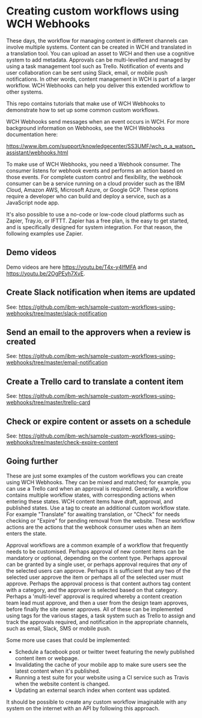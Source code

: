 # Creating custom workflows using WCH Webhooks

These days, the workflow for managing content in different channels can involve multiple systems. Content can be created in WCH and translated in a translation tool. You can upload an asset to WCH and then use a cognitive system to add metadata. Approvals can be multi-levelled and managed by using a task management tool such as Trello. Notification of events and user collaboration can be sent using Slack, email, or mobile push notifications. In other words, content management in WCH is part of a larger workflow. WCH Webhooks can help you deliver this extended workflow to other systems.

This repo contains tutorials that make use of WCH Webhooks to demonstrate how to set up some common custom workflows. 

WCH Webhooks send messages when an event occurs in WCH. For more background information on Webhooks, see the WCH Webhooks documentation here:

https://www.ibm.com/support/knowledgecenter/SS3UMF/wch_q_a_watson_assistant/webhooks.html

To make use of WCH Webhooks, you need a Webhook consumer. The consumer listens for webhook events and performs an action based on those events. For complete custom control and flexibility, the webhook consumer can be a service running on a cloud provider such as the IBM Cloud, Amazon AWS, Microsoft Azure, or Google GCP. These options require a developer who can build and deploy a service, such as a JavaScript node app.

It's also possible to use a no-code or low-code cloud platforms such as Zapier, Tray.io, or IFTTT. Zapier has a free plan, is the easy to get started, and is specifically designed for system integration. For that reason, the following examples use Zapier.

## Demo videos

Demo videos are here https://youtu.be/T4x-y4IfMFA and https://youtu.be/2OgPEyh7XvE.

## Create Slack notification when items are updated

See: https://github.com/ibm-wch/sample-custom-workflows-using-webhooks/tree/master/slack-notification

## Send an email to the approvers when a review is created

See: https://github.com/ibm-wch/sample-custom-workflows-using-webhooks/tree/master/email-notification

## Create a Trello card to translate a content item

See: https://github.com/ibm-wch/sample-custom-workflows-using-webhooks/tree/master/trello-card

## Check or expire content or assets on a schedule

See: https://github.com/ibm-wch/sample-custom-workflows-using-webhooks/tree/master/check-expire-content

## Going further

These are just some examples of the custom workflows you can create using WCH Webhooks. They can be mixed and matched; for example, you can use a Trello card when an approval is required. Generally, a workflow contains multiple workflow states, with corresponding actions when entering these states. WCH content items have draft, approval, and published states. Use a tag to create an additional custom workflow state. For example "Translate" for awaiting translation, or "Check" for needs checking or "Expire" for pending removal from the website. These workflow actions are the actions that the webhook consumer uses when an item enters the state. 

Approval workflows are a common example of a workflow that frequently needs to be customised. Perhaps approval of new content items can be mandatory or optional, depending on the content type. Perhaps approval can be granted by a single user, or perhaps approval requires that _any_ of the selected users can approve. Perhaps it is sufficient that any two of the selected user approve the item or perhaps all of the selected user must approve. Perhaps the approval process is that content authors tag content with a category, and the approver is selected based on that category. Perhaps a 'multi-level' approval is required whereby a content creation team lead must approve, and then a user from the design team approves, before finally the site owner approves. All of these can be implemented using tags for the various stages, a task system such as Trello to assign and track the approvals required, and notification in the appropriate channels, such as email, Slack, SMS or mobile push.

Some more use cases that could be implemented:

- Schedule a facebook post or twitter tweet featuring the newly published content item or webpage.
- Invalidating the cache of your mobile app to make sure users see the latest content when it's published.
- Running a test suite for your website using a CI service such as Travis when the website content is changed.
- Updating an external search index when content was updated.

It should be possible to create any custom workflow imaginable with any system on the internet with an API by following this approach. 


